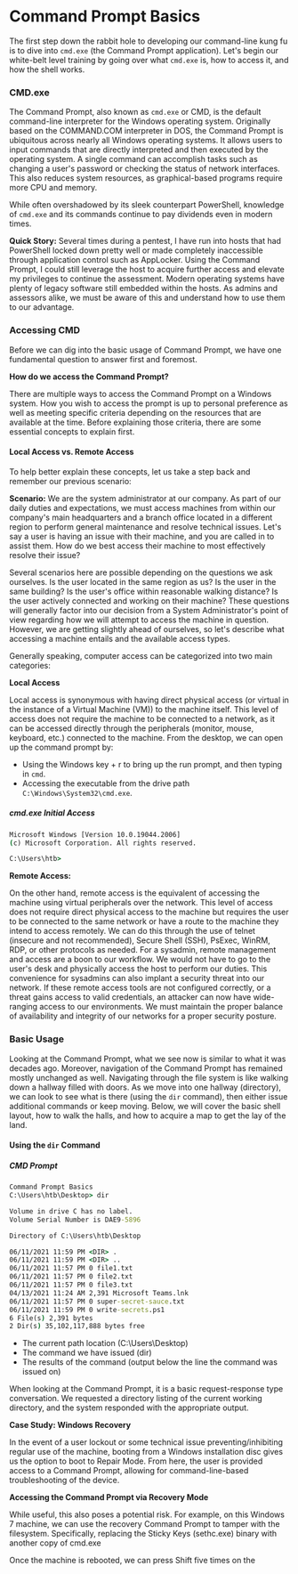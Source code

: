 # Command Prompt Basics

The first step down the rabbit hole to developing our command-line kung fu is to dive into `cmd.exe` (the Command Prompt application). Let's begin our white-belt level training by going over what `cmd.exe` is, how to access it, and how the shell works.

### CMD.exe

The Command Prompt, also known as `cmd.exe` or CMD, is the default command-line interpreter for the Windows operating system. Originally based on the COMMAND.COM interpreter in DOS, the Command Prompt is ubiquitous across nearly all Windows operating systems. It allows users to input commands that are directly interpreted and then executed by the operating system. A single command can accomplish tasks such as changing a user's password or checking the status of network interfaces. This also reduces system resources, as graphical-based programs require more CPU and memory.

While often overshadowed by its sleek counterpart PowerShell, knowledge of `cmd.exe` and its commands continue to pay dividends even in modern times.

**Quick Story:** Several times during a pentest, I have run into hosts that had PowerShell locked down pretty well or made completely inaccessible through application control such as AppLocker. Using the Command Prompt, I could still leverage the host to acquire further access and elevate my privileges to continue the assessment. Modern operating systems have plenty of legacy software still embedded within the hosts. As admins and assessors alike, we must be aware of this and understand how to use them to our advantage.

### Accessing CMD

Before we can dig into the basic usage of Command Prompt, we have one fundamental question to answer first and foremost.

**How do we access the Command Prompt?**

There are multiple ways to access the Command Prompt on a Windows system. How you wish to access the prompt is up to personal preference as well as meeting specific criteria depending on the resources that are available at the time. Before explaining those criteria, there are some essential concepts to explain first.

#### Local Access vs. Remote Access

To help better explain these concepts, let us take a step back and remember our previous scenario:

**Scenario:** We are the system administrator at our company. As part of our daily duties and expectations, we must access machines from within our company's main headquarters and a branch office located in a different region to perform general maintenance and resolve technical issues. Let's say a user is having an issue with their machine, and you are called in to assist them. How do we best access their machine to most effectively resolve their issue?

Several scenarios here are possible depending on the questions we ask ourselves. Is the user located in the same region as us? Is the user in the same building? Is the user's office within reasonable walking distance? Is the user actively connected and working on their machine? These questions will generally factor into our decision from a System Administrator's point of view regarding how we will attempt to access the machine in question. However, we are getting slightly ahead of ourselves, so let's describe what accessing a machine entails and the available access types.

Generally speaking, computer access can be categorized into two main categories:

**Local Access**

Local access is synonymous with having direct physical access (or virtual in the instance of a Virtual Machine (VM)) to the machine itself. This level of access does not require the machine to be connected to a network, as it can be accessed directly through the peripherals (monitor, mouse, keyboard, etc.) connected to the machine. From the desktop, we can open up the command prompt by:

- Using the Windows key + r to bring up the run prompt, and then typing in `cmd`.
- Accessing the executable from the drive path `C:\Windows\System32\cmd.exe`.

##### cmd.exe Initial Access

```cmd
Microsoft Windows [Version 10.0.19044.2006]
(c) Microsoft Corporation. All rights reserved.

C:\Users\htb>
```

**Remote Access:**

On the other hand, remote access is the equivalent of accessing the machine using virtual peripherals over the network. This level of access does not require direct physical access to the machine but requires the user to be connected to the same network or have a route to the machine they intend to access remotely. We can do this through the use of telnet (insecure and not recommended), Secure Shell (SSH), PsExec, WinRM, RDP, or other protocols as needed. For a sysadmin, remote management and access are a boon to our workflow. We would not have to go to the user's desk and physically access the host to perform our duties. This convenience for sysadmins can also implant a security threat into our network. If these remote access tools are not configured correctly, or a threat gains access to valid credentials, an attacker can now have wide-ranging access to our environments. We must maintain the proper balance of availability and integrity of our networks for a proper security posture.

### Basic Usage

Looking at the Command Prompt, what we see now is similar to what it was decades ago. Moreover, navigation of the Command Prompt has remained mostly unchanged as well. Navigating through the file system is like walking down a hallway filled with doors. As we move into one hallway (directory), we can look to see what is there (using the `dir` command), then either issue additional commands or keep moving. Below, we will cover the basic shell layout, how to walk the halls, and how to acquire a map to get the lay of the land.

#### Using the `dir` Command

##### CMD Prompt

```cmd
Command Prompt Basics
C:\Users\htb\Desktop> dir

Volume in drive C has no label.
Volume Serial Number is DAE9-5896

Directory of C:\Users\htb\Desktop

06/11/2021 11:59 PM <DIR> .
06/11/2021 11:59 PM <DIR> ..
06/11/2021 11:57 PM 0 file1.txt
06/11/2021 11:57 PM 0 file2.txt
06/11/2021 11:57 PM 0 file3.txt
04/13/2021 11:24 AM 2,391 Microsoft Teams.lnk
06/11/2021 11:57 PM 0 super-secret-sauce.txt
06/11/2021 11:59 PM 0 write-secrets.ps1
6 File(s) 2,391 bytes
2 Dir(s) 35,102,117,888 bytes free
```

- The current path location (C:\Users\Desktop)
- The command we have issued (dir)
- The results of the command (output below the line the command was issued on)

When looking at the Command Prompt, it is a basic request-response type conversation. We requested a directory listing of the current working directory, and the system responded with the appropriate output.

**Case Study: Windows Recovery**

In the event of a user lockout or some technical issue preventing/inhibiting regular use of the machine, booting from a Windows installation disc gives us the option to boot to Repair Mode. From here, the user is provided access to a Command Prompt, allowing for command-line-based troubleshooting of the device.

**Accessing the Command Prompt via Recovery Mode**

While useful, this also poses a potential risk. For example, on this Windows 7 machine, we can use the recovery Command Prompt to tamper with the filesystem. Specifically, replacing the Sticky Keys (sethc.exe) binary with another copy of cmd.exe

Once the machine is rebooted, we can press Shift five times on the

```

```

```

```
